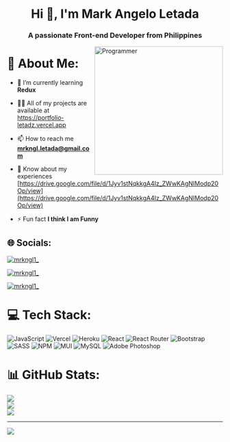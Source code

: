 <h1 align="center">Hi 👋, I'm Mark Angelo Letada</h1>
<h3 align="center">A passionate Front-end Developer from Philippines</h3>

<img align="right" alt="Programmer" width="300" src="https://miro.medium.com/max/1400/0*C-cPP9D2MIyeexAT.gif">

# 💫 About Me:

- 🌱 I’m currently learning **Redux**

- 👨‍💻 All of my projects are available at <a href="https://portfolio-letadz.vercel.app" target="_blank">https://portfolio-letadz.vercel.app</a>

- 📫 How to reach me **mrkngl.letada@gmail.com**

- 📄 Know about my experiences [https://drive.google.com/file/d/1Jyv1stNqkkgA4Iz_ZWwKAgNIModp20Op/view](https://drive.google.com/file/d/1Jyv1stNqkkgA4Iz_ZWwKAgNIModp20Op/view)

- ⚡ Fun fact **I think I am Funny**

## 🌐 Socials:
<p align="left"> <a href="https://instagram.com/mrkngl_" target="_blank"><img src="https://img.shields.io/badge/Instagram-E4405F?style=for-the-badge&logo=instagram&logoColor=white" alt="mrkngl1_" /></a> </p>

<p align="left"> <a href="https://linkedin.com/in/letadz" target="_blank"><img src="https://img.shields.io/badge/LinkedIn-0077B5?style=for-the-badge&logo=linkedin&logoColor=white" alt="mrkngl1_" /></a> </p>

<p align="left"> <a href="https://twitter.com/mrkngl1_" target="_blank"><img src="https://img.shields.io/twitter/follow/mrkngl1_?logo=twitter&style=for-the-badge" alt="mrkngl1_" /></a> </p>

# 💻 Tech Stack:
![JavaScript](https://img.shields.io/badge/javascript-%23323330.svg?style=for-the-badge&logo=javascript&logoColor=%23F7DF1E) ![Vercel](https://img.shields.io/badge/vercel-%23000000.svg?style=for-the-badge&logo=vercel&logoColor=white) ![Heroku](https://img.shields.io/badge/heroku-%23430098.svg?style=for-the-badge&logo=heroku&logoColor=white) ![React](https://img.shields.io/badge/react-%2320232a.svg?style=for-the-badge&logo=react&logoColor=%2361DAFB) ![React Router](https://img.shields.io/badge/React_Router-CA4245?style=for-the-badge&logo=react-router&logoColor=white) ![Bootstrap](https://img.shields.io/badge/bootstrap-%23563D7C.svg?style=for-the-badge&logo=bootstrap&logoColor=white) ![SASS](https://img.shields.io/badge/SASS-hotpink.svg?style=for-the-badge&logo=SASS&logoColor=white) ![NPM](https://img.shields.io/badge/NPM-%23000000.svg?style=for-the-badge&logo=npm&logoColor=white) ![MUI](https://img.shields.io/badge/MUI-%230081CB.svg?style=for-the-badge&logo=material-ui&logoColor=white) ![MySQL](https://img.shields.io/badge/mysql-%2300f.svg?style=for-the-badge&logo=mysql&logoColor=white) ![Adobe Photoshop](https://img.shields.io/badge/adobephotoshop-%2331A8FF.svg?style=for-the-badge&logo=adobephotoshop&logoColor=white)
# 📊 GitHub Stats:
![](https://github-readme-stats.vercel.app/api?username=letadz&theme=tokyonight&hide_border=false&include_all_commits=false&count_private=false)<br/>
![](https://github-readme-streak-stats.herokuapp.com/?user=letadz&theme=tokyonight&hide_border=false)<br/>
![](https://github-readme-stats.vercel.app/api/top-langs/?username=letadz&theme=tokyonight&hide_border=false&include_all_commits=false&count_private=false&layout=compact)

---
[![](https://visitcount.itsvg.in/api?id=letadz&icon=0&color=12)](https://visitcount.itsvg.in)
